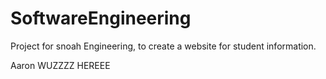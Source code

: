 # SoftwareEngineering
Project for snoah Engineering, to create a website for student information.

Aaron WUZZZZ HEREEE
